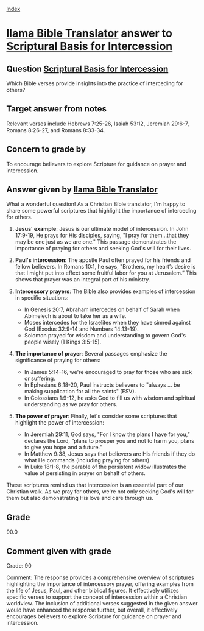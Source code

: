 
[Index](../../index.md)
# [llama Bible Translator](../../answering_models/llama_Bible_Translator.md) answer to [Scriptural Basis for Intercession](../../questions/Scriptural_Basis_for_Intercession.md)

## Question [Scriptural Basis for Intercession](../../questions/Scriptural_Basis_for_Intercession.md)
Which Bible verses provide insights into the practice of interceding for others?

## Target answer from notes
Relevant verses include Hebrews 7:25-26, Isaiah 53:12, Jeremiah 29:6-7, Romans 8:26-27, and Romans 8:33-34.

## Concern to grade by
To encourage believers to explore Scripture for guidance on prayer and intercession.

## Answer given by [llama Bible Translator](../../answering_models/llama_Bible_Translator.md)
What a wonderful question! As a Christian Bible translator, I'm happy to share some powerful scriptures that highlight the importance of interceding for others.

1. **Jesus' example**: Jesus is our ultimate model of intercession. In John 17:9-19, He prays for His disciples, saying, "I pray for them...that they may be one just as we are one." This passage demonstrates the importance of praying for others and seeking God's will for their lives.

2. **Paul's intercession**: The apostle Paul often prayed for his friends and fellow believers. In Romans 10:1, he says, "Brothers, my heart’s desire is that I might put into effect some fruitful labor for you at Jerusalem.” This shows that prayer was an integral part of his ministry.

3. **Intercessory prayers**: The Bible also provides examples of intercession in specific situations:
	* In Genesis 20:7, Abraham intercedes on behalf of Sarah when Abimelech is about to take her as a wife.
	* Moses intercedes for the Israelites when they have sinned against God (Exodus 32:9-14 and Numbers 14:13-19).
	* Solomon prayed for wisdom and understanding to govern God's people wisely (1 Kings 3:5-15).

4. **The importance of prayer**: Several passages emphasize the significance of praying for others:
	* In James 5:14-16, we're encouraged to pray for those who are sick or suffering.
	* In Ephesians 6:18-20, Paul instructs believers to "always ... be making supplication for all the saints" (ESV).
	* In Colossians 1:9-12, he asks God to fill us with wisdom and spiritual understanding as we pray for others.

5. **The power of prayer**: Finally, let's consider some scriptures that highlight the power of intercession:
	* In Jeremiah 29:11, God says, "For I know the plans I have for you,” declares the Lord, “plans to prosper you and not to harm you, plans to give you hope and a future."
	* In Matthew 9:38, Jesus says that believers are His friends if they do what He commands (including praying for others).
	* In Luke 18:1-8, the parable of the persistent widow illustrates the value of persisting in prayer on behalf of others.

These scriptures remind us that intercession is an essential part of our Christian walk. As we pray for others, we're not only seeking God's will for them but also demonstrating His love and care through us.

## Grade
90.0

## Comment given with grade
Grade: 90

Comment: The response provides a comprehensive overview of scriptures highlighting the importance of intercessory prayer, offering examples from the life of Jesus, Paul, and other biblical figures. It effectively utilizes specific verses to support the concept of intercession within a Christian worldview. The inclusion of additional verses suggested in the given answer would have enhanced the response further, but overall, it effectively encourages believers to explore Scripture for guidance on prayer and intercession.
